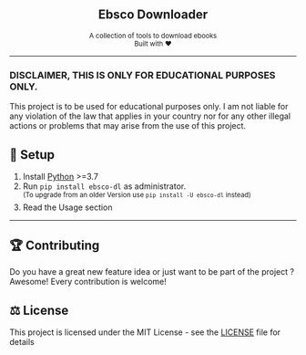 <div align="center">
    <br>
    <h2>Ebsco Downloader</h2>
    <small>A collection of tools to download ebooks</small> 
    <br>
    <small>Built with ❤︎</small>
</div>

---

### DISCLAIMER, THIS IS ONLY FOR EDUCATIONAL PURPOSES ONLY. 
This project is to be used for educational purposes only.
I am not liable for any violation of the law that applies in your country nor for any other illegal actions or problems that may arise from the use of this project.

## 🚀 Setup

1. Install [Python](https://www.python.org/) >=3.7
2. Run `pip install ebsco-dl` as administrator. </br>
    <sup>(To upgrade from an older Version use `pip install -U ebsco-dl` instead)</sup>
4. Read the Usage section


 
---


## 🏆 Contributing

Do you have a great new feature idea or just want to be part of the project ? Awesome! Every contribution is welcome!


## ⚖️ License

This project is licensed under the MIT License - see the [LICENSE](LICENSE) file for details